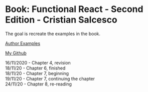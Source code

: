 

# Book: Functional React - Second Edition - Cristian Salcesco

The goal is recreate the examples in the book. 

[Author Examples](https://github.com/cristi-salcescu/functional-react-2)

[My Github](https://github.com/ueredeveloper/FunctionalReactCristianSalcesco)

16/11/2020 -  Chapter 4, revision \
18/11/20 - Chapter 6, finished \
18/11/20 - Chapter 7, beginning \
19/11/20 - Chapter 7, continuing the chapter \
24/11/20 - Chapter 8, re-reading 



